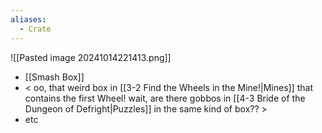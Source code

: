 ```yaml
---
aliases:
  - Crate
---
```

![[Pasted image 20241014221413.png]]

- [[Smash Box]]
- < oo, that weird box in [[3-2 Find the Wheels in the Mine!|Mines]] that contains the first Wheel! wait, are there gobbos in [[4-3 Bride of the Dungeon of Defright|Puzzles]] in the same kind of box?? >
- etc